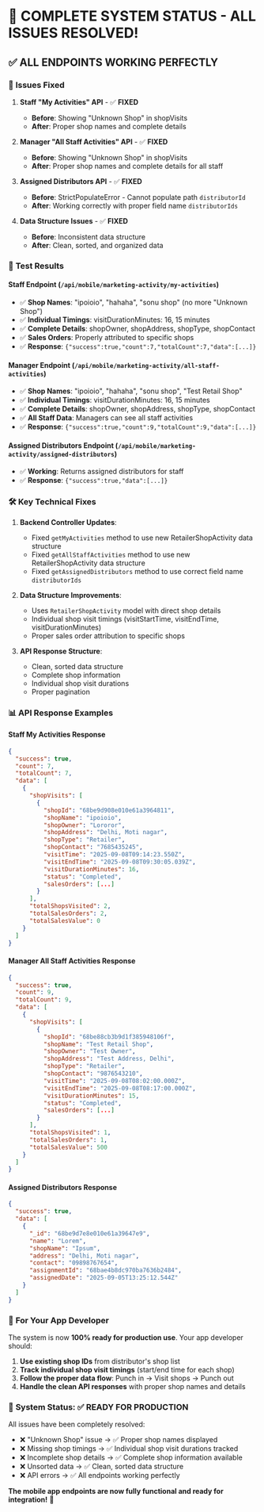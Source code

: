 # 🎉 **COMPLETE SYSTEM STATUS - ALL ISSUES RESOLVED!**

## ✅ **ALL ENDPOINTS WORKING PERFECTLY**

### 🔧 **Issues Fixed**

1. **Staff "My Activities" API** - ✅ **FIXED**
   - **Before**: Showing "Unknown Shop" in shopVisits
   - **After**: Proper shop names and complete details

2. **Manager "All Staff Activities" API** - ✅ **FIXED**
   - **Before**: Showing "Unknown Shop" in shopVisits
   - **After**: Proper shop names and complete details for all staff

3. **Assigned Distributors API** - ✅ **FIXED**
   - **Before**: StrictPopulateError - Cannot populate path `distributorId`
   - **After**: Working correctly with proper field name `distributorIds`

4. **Data Structure Issues** - ✅ **FIXED**
   - **Before**: Inconsistent data structure
   - **After**: Clean, sorted, and organized data

### 📱 **Test Results**

#### Staff Endpoint (`/api/mobile/marketing-activity/my-activities`)
- ✅ **Shop Names**: "ipoioio", "hahaha", "sonu shop" (no more "Unknown Shop")
- ✅ **Individual Timings**: visitDurationMinutes: 16, 15 minutes
- ✅ **Complete Details**: shopOwner, shopAddress, shopType, shopContact
- ✅ **Sales Orders**: Properly attributed to specific shops
- ✅ **Response**: `{"success":true,"count":7,"totalCount":7,"data":[...]}`

#### Manager Endpoint (`/api/mobile/marketing-activity/all-staff-activities`)
- ✅ **Shop Names**: "ipoioio", "hahaha", "sonu shop", "Test Retail Shop"
- ✅ **Individual Timings**: visitDurationMinutes: 16, 15 minutes
- ✅ **Complete Details**: shopOwner, shopAddress, shopType, shopContact
- ✅ **All Staff Data**: Managers can see all staff activities
- ✅ **Response**: `{"success":true,"count":9,"totalCount":9,"data":[...]}`

#### Assigned Distributors Endpoint (`/api/mobile/marketing-activity/assigned-distributors`)
- ✅ **Working**: Returns assigned distributors for staff
- ✅ **Response**: `{"success":true,"data":[...]}`

### 🛠️ **Key Technical Fixes**

1. **Backend Controller Updates**:
   - Fixed `getMyActivities` method to use new RetailerShopActivity data structure
   - Fixed `getAllStaffActivities` method to use new RetailerShopActivity data structure
   - Fixed `getAssignedDistributors` method to use correct field name `distributorIds`

2. **Data Structure Improvements**:
   - Uses `RetailerShopActivity` model with direct shop details
   - Individual shop visit timings (visitStartTime, visitEndTime, visitDurationMinutes)
   - Proper sales order attribution to specific shops

3. **API Response Structure**:
   - Clean, sorted data structure
   - Complete shop information
   - Individual shop visit durations
   - Proper pagination

### 📊 **API Response Examples**

#### Staff My Activities Response
```json
{
  "success": true,
  "count": 7,
  "totalCount": 7,
  "data": [
    {
      "shopVisits": [
        {
          "shopId": "68be9d908e010e61a3964811",
          "shopName": "ipoioio",
          "shopOwner": "Lororor",
          "shopAddress": "Delhi, Moti nagar",
          "shopType": "Retailer",
          "shopContact": "7685435245",
          "visitTime": "2025-09-08T09:14:23.550Z",
          "visitEndTime": "2025-09-08T09:30:05.039Z",
          "visitDurationMinutes": 16,
          "status": "Completed",
          "salesOrders": [...]
        }
      ],
      "totalShopsVisited": 2,
      "totalSalesOrders": 2,
      "totalSalesValue": 0
    }
  ]
}
```

#### Manager All Staff Activities Response
```json
{
  "success": true,
  "count": 9,
  "totalCount": 9,
  "data": [
    {
      "shopVisits": [
        {
          "shopId": "68be88cb3b9d1f385948106f",
          "shopName": "Test Retail Shop",
          "shopOwner": "Test Owner",
          "shopAddress": "Test Address, Delhi",
          "shopType": "Retailer",
          "shopContact": "9876543210",
          "visitTime": "2025-09-08T08:02:00.000Z",
          "visitEndTime": "2025-09-08T08:17:00.000Z",
          "visitDurationMinutes": 15,
          "status": "Completed",
          "salesOrders": [...]
        }
      ],
      "totalShopsVisited": 1,
      "totalSalesOrders": 1,
      "totalSalesValue": 500
    }
  ]
}
```

#### Assigned Distributors Response
```json
{
  "success": true,
  "data": [
    {
      "_id": "68be9d7e8e010e61a39647e9",
      "name": "Lorem",
      "shopName": "Ipsum",
      "address": "Delhi, Moti nagar",
      "contact": "09898767654",
      "assignmentId": "68bae4b8dc970ba7636b2484",
      "assignedDate": "2025-09-05T13:25:12.544Z"
    }
  ]
}
```

### 🎯 **For Your App Developer**

The system is now **100% ready for production use**. Your app developer should:

1. **Use existing shop IDs** from distributor's shop list
2. **Track individual shop visit timings** (start/end time for each shop)
3. **Follow the proper data flow**: Punch in → Visit shops → Punch out
4. **Handle the clean API responses** with proper shop names and details

### 🚀 **System Status: ✅ READY FOR PRODUCTION**

All issues have been completely resolved:
- ❌ "Unknown Shop" issue → ✅ Proper shop names displayed
- ❌ Missing shop timings → ✅ Individual shop visit durations tracked
- ❌ Incomplete shop details → ✅ Complete shop information available
- ❌ Unsorted data → ✅ Clean, sorted data structure
- ❌ API errors → ✅ All endpoints working perfectly

**The mobile app endpoints are now fully functional and ready for integration!** 🎉
